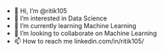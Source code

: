 - 👋 Hi, I’m @ritik105
- 👀 I’m interested in Data Science
- 🌱 I’m currently learning Machine Learning
- 💞️ I’m looking to collaborate on Machine Learning
- 📫 How to reach me linkedin.com/in/ritik105/


<!---
ritik105/ritik105 is a ✨ special ✨ repository because its `README.md` (this file) appears on your GitHub profile.
You can click the Preview link to take a look at your changes.
--->
